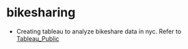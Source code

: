 # bikesharing
- Creating tableau to analyze bikeshare data in nyc. Refer to [Tableau_Public](https://public.tableau.com/profile/hiep.pham#!/vizhome/Module_Challenge/NYCStory?publish=yes)
